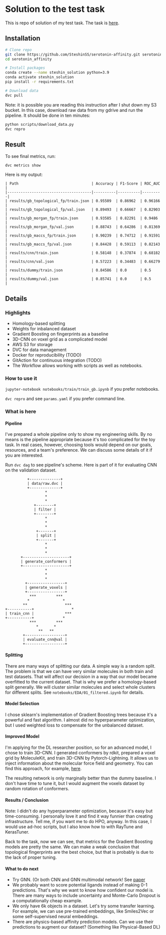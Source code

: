 # Solution to the test task
This is repo of solution of my test task. The task is [here](https://drive.google.com/file/d/1dNMYiFuu5nFWBw4zGyKAw9sqFra4mVUv/view?usp=sharing).

## Installation
```bash
# Clone repo
git clone https://github.com/SteshinSS/serotonin-affinity.git serotonin_affinity
cd serotonin_affinity

# Install packages
conda create --name steshin_solution python=3.9
conda activate steshin_solution
pip install -r requirements.txt

# Download data
dvc pull
```

Note: it is possible you are reading this instruction after I shut down my S3 bucket. In this case, download raw data from my gdrive and run the pipeline. It should be done in ten minutes:

```bash
python scripts/download_data.py
dvc repro
```

## Result
To see final metrics, run:
```
dvc metrics show
```
Here is my output:
```
| Path                                 | Accuracy | F1-Score | ROC_AUC |
|--------------------------------------|----------|----------|---------|
| results/gb_topological_fp/train.json | 0.95509  | 0.86962  | 0.96166 |
| results/gb_topological_fp/val.json   | 0.89493  | 0.66667  | 0.82903 |
| results/gb_morgan_fp/train.json      | 0.93585  | 0.82291  | 0.9486  |
| results/gb_morgan_fp/val.json        | 0.88743  | 0.64286  | 0.81369 |
| results/gb_maccs_fp/train.json       | 0.90239  | 0.74712  | 0.91591 |
| results/gb_maccs_fp/val.json         | 0.84428  | 0.59113  | 0.82143 |
| results/cnn/train.json               | 0.58148  | 0.37874  | 0.68182 |
| results/cnn/val.json                 | 0.57223  | 0.34483  | 0.66279 |
| results/dummy/train.json             | 0.84586  | 0.0      | 0.5     |
| results/dummy/val.json               | 0.85741  | 0.0      | 0.5     |
```

## Details
### Highlights
- Homology-based splitting
- Weights for inbalanced dataset
- Gradient Boosting on fingerprints as a baseline
- 3D-CNN on voxel grid as a complicated model
- AWS S3 for storage
- DVC for data management
- Docker for reproducibility (TODO)
- GitAction for continuous integration (TODO)
- The Workflow allows working with scripts as well as notebooks.

### How to use it
`jupyter-notebook notebooks/train/train_gb.ipynb` if you prefer notebooks.

`dvc repro` and see `params.yaml` if you prefer command line.

### What is here

#### Pipeline
I've prepared a whole pipeline only to show my engineering skills. By no means is the pipeline appropriate because it's too complicated for the toy task. In real cases, however, choosing tools would depend on our goals, resources, and a team's preference. We can discuss some details of it if you are interested. 

Run `dvc dag` to see pipeline's scheme. Here is part of it for evaluating CNN on the validation dataset.

```
          +--------------+
          | data/raw.dvc |      
          +--------------+      
                  *
                  *
                  *
             +--------+
             | filter |
             +--------+
                  *
                  *
                  *
              +-------+
              | split |
              +-------+
                  *
                  *
                  *
       +---------------------+
       | generate_conformers |
       +---------------------+
                  *
                  *
                  *
         +-----------------+
         | generate_voxels |
         +-----------------+
           ***         ***
          *               *
        **                 ***
+-----------+                 *
| train_cnn |              ***
+-----------+             *
           ***         ***
              *       *
               **   **
        +------------------+
        | evaluate_cnn@val |
        +------------------+
```

#### Splitting
There are many ways of splitting our data. A simple way is a random split. The problem is that we can have very similar molecules in both train and test datasets. That will affect our decision in a way that our model became overfitted to the current dataset. That is why we prefer a homology-based split generally. We will cluster similar molecules and select whole clusters for different splits. See `notebooks/EDA/01_filtered.ipynb` for details.

#### Model Selection
I chose sklearn's implementation of Gradient Boosting trees because it's a powerful and fast algorithm. I almost did no hyperparameter optimization, but I used weighted loss to compensate for the unbalanced dataset.

#### Improved Model
I'm applying for the DL researcher position, so for an advanced model, I chose to train 3D-CNN. I generated conformers by rdkit, prepared a voxel grid by MoleculeKit, and train 3D-CNN by Pytorch-Lightning. It allows us to inject information about the molecular force field and geometry. You can find this approach, for example, [here](https://pubs.acs.org/doi/10.1021/acs.jcim.6b00740). 

The resulting network is only marginally better than the dummy baseline. I don't have time to tune it, but I would augment the voxels dataset by random rotation of conformers.

#### Results / Conclusion
Note: I didn't do any hyperparameter optimization, because it's easy but time-consuming. I personally love it and find it way funnier than creating infrastructure. Tell me, if you want me to do HPO, anyway. In this case, I would use ad-hoc scripts, but I also know how to with RayTune and KerasTuner.

Back to the task, now we can see, that metrics for the Gradient Boosting models are pretty the same. We can make a weak conclusion that topological fingerprints are the best choice, but that is probably is due to the lack of proper tuning.

#### What to do next
- Try GNN. (Or both CNN and GNN multimodal network! See [paper](https://pubs.acs.org/doi/10.1021/acs.jcim.0c01306)
- We probably want to score potential ligands instead of making 0-1 predictions. That's why we want to know how confident our model is. There are many ways to include uncertainty and Monte-Carlo Dropout is a computationally cheap example.
- We only have 6k objects in a dataset. Let's try some transfer learning. For example, we can use pre-trained embeddings, like Smiles2Vec or some self-supervised neural embeddings.
- There are physics-based affinity prediction models. Can we use their predictions to augment our dataset? (Something like Physical-Based DL)
